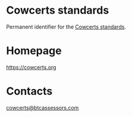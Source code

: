 Cowcerts standards
==================

Permanent identifier for the [Cowcerts standards][cowcerts].

Homepage
========
https://cowcerts.org

Contacts
========
cowcerts@btcassessors.com

[cowcerts]: https://cowcerts.org "Cowcerts"

